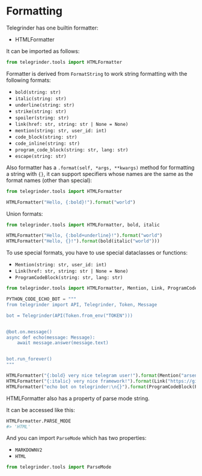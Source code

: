 # Formatting

Telegrinder has one builtin formatter:

* HTMLFormatter

It can be imported as follows:

```python
from telegrinder.tools import HTMLFormatter
```

Formatter is derived from `FormatString` to work string formatting with the following formats:

* `bold(string: str)`
* `italic(string: str)`
* `underline(string: str)`
* `strike(string: str)`
* `spoiler(string: str)`
* `link(href: str, string: str | None = None)`
* `mention(string: str, user_id: int)`
* `code_block(string: str)`
* `code_inline(string: str)`
* `program_code_block(string: str, lang: str)`
* `escape(string: str)`
  
Also formatter has a `.format(self, *args, **kwargs)` method for formatting a string with `{}`, it can support specifiers whose names are the same as the format names (other than special):

```python
from telegrinder.tools import HTMLFormatter

HTMLFormatter("Hello, {:bold}!").format("world")
```

Union formats:

```python
from telegrinder.tools import HTMLFormatter, bold, italic

HTMLFormatter("Hello, {:bold+underline}!").format("world")
HTMLFormatter("Hello, {}!").format(bold(italic("world")))
```

To use special formats, you have to use special dataclasses or functions:
* `Mention(string: str, user_id: int)`
* `Link(href: str, string: str | None = None)`
* `ProgramCodeBlock(string: str, lang: str)`

```python
from telegrinder.tools import HTMLFormatter, Mention, Link, ProgramCodeBlock

PYTHON_CODE_ECHO_BOT = """
from telegrinder import API, Telegrinder, Token, Message

bot = Telegrinder(API(Token.from_env("TOKEN")))


@bot.on.message()
async def echo(message: Message):
    await message.answer(message.text)


bot.run_forever()
"""

HTMLFormatter("{:bold} very nice telegram user!").format(Mention("arseny", 549019276))
HTMLFormatter("{:italic} very nice framework!").format(Link("https://github.com/timoniq/telegrinder", "telegrinder"))
HTMLFormatter("echo bot on telegrinder:\n{}").format(ProgramCodeBlock(PYTHON_CODE_ECHO_BOT, "python"))
```

HTMLFormatter also has a property of parse mode string.

It can be accessed like this:

```python
HTMLFormatter.PARSE_MODE
#> 'HTML'
```

And you can import `ParseMode` which has two properties:
* `MARKDOWNV2`
* `HTML`

```python
from telegrinder.tools import ParseMode
```
